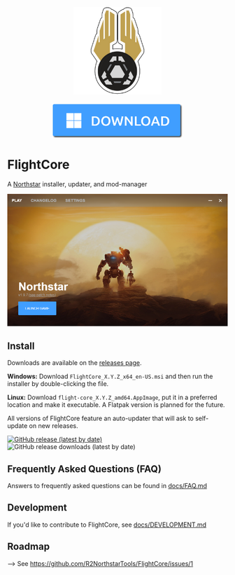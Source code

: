 <p align="center">
	<img src="docs/assets/Square310x310Logo.png" width="200px">
	<br>
	<br>
	<a href="https://github.com/R2NorthstarTools/FlightCore/releases/download/v1.4.0/FlightCore_1.4.0_x64_en-US.msi"><img src="docs/assets/downloadbutton.png" width="300px"></a>
	<br>
</p>

# FlightCore

A [Northstar](https://northstar.tf/) installer, updater, and mod-manager

![FlightCore screenshot](docs/assets/main-window-screenshot.png)

## Install

Downloads are available on the [releases page](https://github.com/R2NorthstarTools/FlightCore/releases).

**Windows:** Download `FlightCore_X.Y.Z_x64_en-US.msi` and then run the installer by double-clicking the file.

**Linux:** Download `flight-core_X.Y.Z_amd64.AppImage`, put it in a preferred location and make it executable. A Flatpak version is planned for the future.

All versions of FlightCore feature an auto-updater that will ask to self-update on new releases.

<a href="https://github.com/R2NorthstarTools/FlightCore/releases"><img src="https://img.shields.io/github/v/release/R2NorthstarTools/FlightCore" alt="GitHub release (latest by date)"></a>
<img src="https://img.shields.io/github/downloads/R2NorthstarTools/FlightCore/latest/total" alt="GitHub release downloads (latest by date)">

## Frequently Asked Questions (FAQ)

Answers to frequently asked questions can be found in [docs/FAQ.md](docs/FAQ.md)

## Development

If you'd like to contribute to FlightCore, see [docs/DEVELOPMENT.md](docs/DEVELOPMENT.md)

## Roadmap

--> See https://github.com/R2NorthstarTools/FlightCore/issues/1
